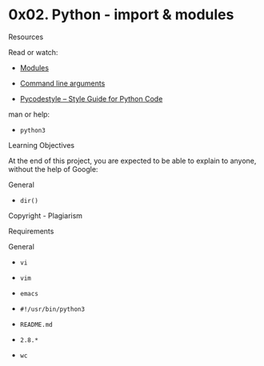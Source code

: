 # 0x02. Python - import & modules

Resources

Read or watch:

- [Modules](/rltoken/SY-cMfnwbHoPFaJ-D_LWig)



- [Command line arguments](/rltoken/5e3TphtJ6WSVkWsdd2eX_A)



- [Pycodestyle – Style Guide for Python Code](/rltoken/FlkAJ_kPXHC4Y65WrRvA4A)



man or help:

- ```python3```



Learning Objectives

At the end of this project, you are expected to be able to explain to anyone, without the help of Google:

General

- ```dir()```



Copyright - Plagiarism

Requirements

General

- ```vi```



- ```vim```



- ```emacs```



- ```#!/usr/bin/python3```



- ```README.md```



- ```2.8.*```



- ```wc```



